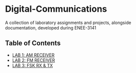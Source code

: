 # Digital-Communications

A collection of laboratory assignments and projects, alongside documentation, developed during ENEE-3141

## Table of Contents
- [LAB 1: AM RECEIVER](/L1_AM_RECEIVER)
- [LAB 2: FM RECEIVER](/L2_FM_RECEIVER)
- [LAB 3: FSK RX & TX](/L3_FSK_TRANSMITTER_RECEIVER)
